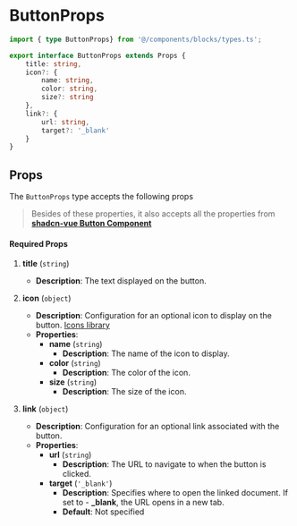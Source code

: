 # ButtonProps

```typescript
import { type ButtonProps} from '@/components/blocks/types.ts';
```

```typescript
export interface ButtonProps extends Props {
    title: string,
    icon?: {
        name: string,
        color: string,
        size?: string
    },
    link?: {
        url: string,
        target?: '_blank'
    }
}
```

## Props

The `ButtonProps` type accepts the following props
> Besides of these properties, it also accepts all the properties from [**shadcn-vue Button Component**](https://www.shadcn-vue.com/docs/components/button)

#### Required Props

1. **title** (`string`)
    - **Description**: The text displayed on the button.
2. **icon** (`object`)
    - **Description**: Configuration for an optional icon to display on the button. [Icons library](https://icones.js.org/)
    - **Properties**:
        - **name** (`string`)
            - **Description**: The name of the icon to display.
        - **color** (`string`)
            - **Description**: The color of the icon.
        - **size** (`string`)
            - **Description**: The size of the icon.

3. **link** (`object`)
    - **Description**: Configuration for an optional link associated with the button.
    - **Properties**:
        - **url** (`string`)
            - **Description**: The URL to navigate to when the button is clicked.
        - **target** (`'_blank'`)
            - **Description**: Specifies where to open the linked document. If set to - **_blank**, the URL opens in a new tab.
            - **Default**: Not specified